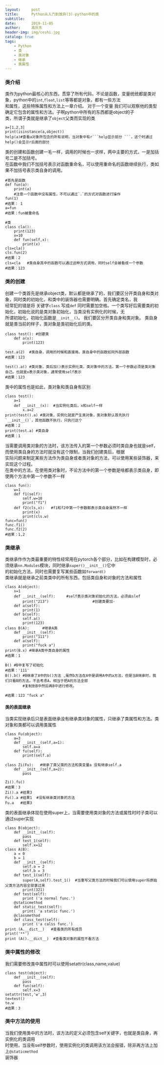 ```yaml
---
layout:     post
title:      Python从入门到放弃(3)-python中的类
subtitle:   
date:       2019-11-05
author:     高庆东
header-img: img/ceshi.jpg
catalog: true
tags:
    - Python
    - 类
    - 类对象
    - 继承
    - 类属性
---
```


### 类介绍
类作为python最核心的东西，贯穿了所有代码，不论是函数，变量统统都是类对象，python中的`int`,`float`,`list`等等都是对象，都有一些方法  
和属性，这些特殊属性和方法上一章介绍。 对于一个变量 我们可以观察他的类型确定它包含的属性和方法。子啊python中所有的东西都是object的子  
类，所谓子类就是继承了`object`父类而实现的类

```
a=[1,2,3]
print(isinstance(a,object))
help(a)#查看a对象所包含的所有说明，当对象中有r```help显示部分 ```，这个时通过help()会显示r后面的部分

```
类的创建和函数创建一毛一样，调用的时候也一求样，两中主要的方式，一是加括号二是不加括号。  
在函数中我们不加括号表示对函数重命名，可以使用重命名的函数继续执行，类如果不加括号表示类自身的调用。  
```
#首先是函数
def fun(a):
    print(a)
    #注意一个函数中没有属性，不可以通过`.`的方式对函数进行操作
fun(1)
#结果： 1
a=fun
#结果：fun被重命名

#类
class cla():
    print(123)
    x=10
    def fun(self,x):
        print(x)
cls=cla()
cls.fun(2)
#结果：2
cls=cla   #类自身其中的函数可以通过这种方式调用，同时self会被看成一个参数
#结果：123 
```

### 类的创建
创建一个类首先是继承object类，默认都是继承了的，我们要区分开类自身和类对象，同时类的初始化，和类中的装饰器也需要明确。首先确定类名，我  
经常犯的错是将 关键字`class` 写成`def` 同时需要加空格。一个类写好后需要类的初始化，初始化说的是类对象初始化，当类没有实例化的时候，无   
所谓初始化，初始化函数是`__init__()`。  我们要区分开类自身和类对象。 类自身就是类当前的样子，类对象是类初始化后的类。  
```
class test(): #创建类
    def a(x):
        print(123)
        
test.a(2)  #类自身，调用的时候和直接用。类自身中的函数如同外部函数
#结果：123

test().a() #类对象，类后加()表示实例化类，类对象中的方法，第一个参数必须是类对象自己。也就是x表示类对象，通常使用self表示
#结果：123
```
类中的属性也是如此，类对象和类自身有区别
```
class test():
    a=1
    def __init__(x):  #当实例化类后，x和self一样
        x.a=2
print(test().a) #类对象，实例化就是产生类对象，类对象默认首先执行`__init__()`，其他函数不执行，只执行这个
#结果：2
print(test.a) #类自身
#结果：1
```
当需要调用类对象的方法时，该方法传入的第一个参数必须时类自身也就是self，而使用类自身的方法时就没有这个限制，当我们创建类后，根据  
实际问题来制定某些方法作为类自身或者类对象的方法，可以使用某些装饰器，来实现这个过程。  
在类中的方法，在使用类对象时，不论方法中的第一个参数是啥都表示类自身，即使两个方法中第一个参数不一样  
```
class fun():
    w=1
    def f1(self):
        self.w=10
        print("f1")
    def f2(cls,x):   #f1和f2中第一个参数都表示类自身虽然不一样
        print(x)
        print(cls.w)
func=fun()
func.f1()
func.f2(2)
#结果：1,2
```

### 类继承 
类继承作作为类最重要的特性经常用在pytorch各个部分，比如在构建模型时，必须继承`nn.Modules`模块，同时继承`super()__init__()`它中  
的初始化方法，同时也需要复写某些函数如`forward()`  
类继承就是继承之前类类中的所有东西，包括类自身和对象的方法和属性

```
class A(object):
    x=1
    def __init__(self):     #self表示类对象初始化的方法，必须由slef                                     
        print("213")                    #创建类要加·
    def a(self):
        print(1) 
    def b(self):
        self.a()
        print(123)
class B(A):      #继承A类
    def __init__(self):                                         
        print("111") 
    def a(self):
        print("fuck a")
print(B.x) #继承A类中类自身的属性
#结果：1 

B() #B中复写了初始化
#结果：'111'
B().b() #B继承了A中的b()方法 ,虽然b方法在A中是调用A中的a方法，但是当B继承时，我们只看B的方法。不去考虑A，相当于把A的方法全部
        #复制到B中然后再B中进行修改。
       
#结果：123 "fuck a"
```
#### 类的表面继承
当类实现继承后只是表面继承没有继承类对象的属性，只继承了类属性和方法。类对象和类都可以调用类属性
```
class Fu(object):
    a=3
    def __init__(self,a=1):
        self.a=a
    def fu(self):
        print(self.a)
        
class Zi(Fu):   #继承了类父类的方法和类变量a 没有继承self.a
    def __init__(self,a=2):
        pass
        
Zi().fu()
#结果：3
Zi().a #结果3
Fu().a #结果1  #没有继承类对象的方法
Fu.a   #结果3
```
类的表面继承体现在使用super上，当需要使用类对象的方法或属性时时子类可以通过super实现
```
class B(object):
    def __init__(self):
        pass
    def test_1(self):
        self.x=12
class A(B):
    a = 0
    b = 1
    def __init__(self):
        self.a = 2
        self.b = 3
    def test_1(self):
        super(A,self).test_1()  #当重写父类方法的时候我们可以使用super将原始父类方法内容全部拿过来
        print(321)   
    def test(self):
        print ('a normal func.')
    @staticmethod
    def static_test(self):
        print( 'a static func.')
    @classmethod
    def class_test(self):
        print ('a calss func.')
print (A.__dict__)   #查看类的所有成员
print('**')
print (A().__dict__)  #查看类对象的属性不看方法
```
### 类中属性的修改
我们需要修改类中属性时可以使用setattr(class,name,value)
```
class test(object):
    def __init__(self):
        pass
    def fun(self):
        self.x=3
setattr(test,'w',3)
te=test()
te.w
#结果：3

```
### 类中方法的使用
当我们使用类中的方法时，该方法的定义必须包含self关键字，也就是类自身，再实例化的类调用    
时使用，当没有self参数时，使用实例化的类调用该方法会报错，除非再方法上加上`@staticmethod`    
装饰器
